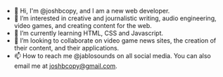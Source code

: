 - 👋 Hi, I'm @joshbcopy, and I am a new web developer.
- 👀 I’m interested in creative and journalistic writing, audio engineering, video games, and creating content for the web.
- 🌱 I’m currently learning HTML, CSS and Javascript.
- 💞️ I’m looking to collaborate on video game news sites, the creation of their content, and their applications.
- 📫 How to reach me @jablosounds on all social media. You can also email me at joshbcopy@gmail.com.

<!---
joshbcopy/joshbcopy is a ✨ special ✨ repository because its `README.md` (this file) appears on your GitHub profile.
You can click the Preview link to take a look at your changes.
--->
